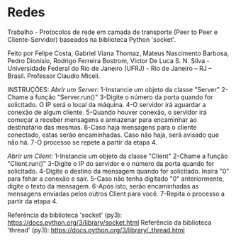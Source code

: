 # Redes

Trabalho - Protocolos de rede em camada de transporte (Peer to Peer e Cliente-Servidor) baseados na biblioteca Python 'socket'.

Feito por Felipe Costa, Gabriel Viana Thomaz, Mateus Nascimento Barbosa, Pedro Dionísio, Rodrigo Ferreira Bostrom, Victor De Luca S. N. Silva - Universidade Federal do Rio de Janeiro (UFRJ) - Rio de Janeiro – RJ – Brasil.
Professor Claudio Miceli.

INSTRUÇÕES:
  *Abrir um Server:* 
    1-Instancie um objeto da classe "Server"
    2-Chame a função "Server.run()"
    3-Digite o número da porta quando for solicitado. O IP será o local da máquina.
    4-O servidor irá aguardar a conexão de algum cliente.
    5-Quando houver conexão, o servidor irá começar a receber mensagens e armazenar para encaminhar ao destinatário das mesmas.
    6-Caso haja mensagens para o cliente conectado, estas serão encaminhadas. Caso não haja, será avisado que não há.
    7-O processo se repete a partir da etapa 4.
    
    
  *Abrir um Client:*
    1-Instancie um objeto da classe "Client"
    2-Chame a função "Client.run()"
    3-Digite o IP do servidor e o número da porta quando for solicitado.
    4-Digite o destino da mensagem quando for solicitado. Insira "0" para fehar a conexão e sair.
    5-Caso não tenha digitado "0" anteriormente, digite o texto da mensagem.
    6-Após isto, serão encaminhadas as mensagens enviadas pelos outros Client para você.
    7-Repita o processo a partir da etapa 4.

Referência da biblioteca 'socket' (py3): https://docs.python.org/3/library/socket.html
Referência da biblioteca 'thread' (py3): https://docs.python.org/3/library/_thread.html

